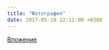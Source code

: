 ```yaml
---
title: "Фотография"
date: 2017-05-10 22:12:00 +0300
---
```



[Вложение](/assets/vk_photos/1/Ta64WQWxtTM.jpg)
